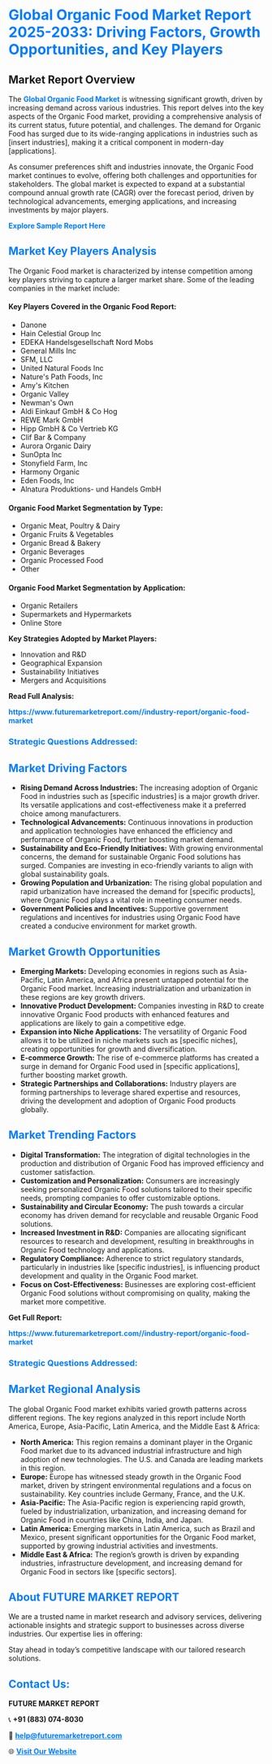 <h1 style="color: #007BFF;">Global Organic Food Market Report 2025-2033: Driving Factors, Growth Opportunities, and Key Players</h1>

<section id="overview">
<h2>Market Report Overview</h2>
<p>The <a href="https://www.futuremarketreport.com//industry-report/organic-food-market" style="color: #007BFF; text-decoration: none;"><strong>Global Organic Food Market</strong></a> is witnessing significant growth, driven by increasing demand across various industries. This report delves into the key aspects of the Organic Food market, providing a comprehensive analysis of its current status, future potential, and challenges. The demand for Organic Food has surged due to its wide-ranging applications in industries such as [insert industries], making it a critical component in modern-day [applications].</p>
<p>As consumer preferences shift and industries innovate, the Organic Food market continues to evolve, offering both challenges and opportunities for stakeholders. The global market is expected to expand at a substantial compound annual growth rate (CAGR) over the forecast period, driven by technological advancements, emerging applications, and increasing investments by major players.</p>
</section>

<section id="overview">
<p><a href="https://www.futuremarketreport.com//request-sample/reportId=90771" style="color: #007BFF; text-decoration: none;"><strong>Explore Sample Report Here</strong></a></p>
</section>

<section id="key-players">
<h2 style="color: #007BFF;">Market Key Players Analysis</h2>
<p>The Organic Food market is characterized by intense competition among key players striving to capture a larger market share. Some of the leading companies in the market include:</p>
<h4>Key Players Covered in the Organic Food Report:</h4>
<ul><li>Danone</li><li>Hain Celestial Group Inc</li><li>EDEKA Handelsgesellschaft Nord Mobs</li><li>General Mills Inc</li><li>SFM, LLC</li><li>United Natural Foods Inc</li><li>Nature&#039;s Path Foods, Inc</li><li>Amy&#039;s Kitchen</li><li>Organic Valley</li><li>Newman&#039;s Own</li><li>Aldi Einkauf GmbH &amp; Co Hog</li><li>REWE Mark GmbH</li><li>Hipp GmbH &amp; Co Vertrieb KG</li><li>Clif Bar &amp; Company</li><li>Aurora Organic Dairy</li><li>SunOpta Inc</li><li>Stonyfield Farm, Inc</li><li>Harmony Organic</li><li>Eden Foods, Inc</li><li>Alnatura Produktions- und Handels GmbH</li></ul>
<h4>Organic Food Market Segmentation by Type:</h4>
<ul><li>Organic Meat, Poultry &amp; Dairy</li><li>Organic Fruits &amp; Vegetables</li><li>Organic Bread &amp; Bakery</li><li>Organic Beverages</li><li>Organic Processed Food</li><li>Other</li></ul>

<h4>Organic Food Market Segmentation by Application:</h4>
<ul><li>Organic Retailers</li><li>Supermarkets and Hypermarkets</li><li>Online Store</li></ul>
<p><strong>Key Strategies Adopted by Market Players:</strong></p>
<ul>
<li>Innovation and R&D</li>
<li>Geographical Expansion</li>
<li>Sustainability Initiatives</li>
<li>Mergers and Acquisitions</li>
</ul>
</section>

<section>
<p><strong>Read Full Analysis: </strong></p><a href="https://www.futuremarketreport.com//industry-report/organic-food-market" style="color: #007BFF; text-decoration: none;"><strong>https://www.futuremarketreport.com//industry-report/organic-food-market</strong></a>
<h3 style="color: #007BFF;">Strategic Questions Addressed:</h3>
</section>

<section id="driving-factors">
<h2 style="color: #007BFF;">Market Driving Factors</h2>
<ul>
<li><strong>Rising Demand Across Industries:</strong> The increasing adoption of Organic Food in industries such as [specific industries] is a major growth driver. Its versatile applications and cost-effectiveness make it a preferred choice among manufacturers.</li>
<li><strong>Technological Advancements:</strong> Continuous innovations in production and application technologies have enhanced the efficiency and performance of Organic Food, further boosting market demand.</li>
<li><strong>Sustainability and Eco-Friendly Initiatives:</strong> With growing environmental concerns, the demand for sustainable Organic Food solutions has surged. Companies are investing in eco-friendly variants to align with global sustainability goals.</li>
<li><strong>Growing Population and Urbanization:</strong> The rising global population and rapid urbanization have increased the demand for [specific products], where Organic Food plays a vital role in meeting consumer needs.</li>
<li><strong>Government Policies and Incentives:</strong> Supportive government regulations and incentives for industries using Organic Food have created a conducive environment for market growth.</li>
</ul>
</section>

<section id="growth-opportunities">
<h2 style="color: #007BFF;">Market Growth Opportunities</h2>
<ul>
<li><strong>Emerging Markets:</strong> Developing economies in regions such as Asia-Pacific, Latin America, and Africa present untapped potential for the Organic Food market. Increasing industrialization and urbanization in these regions are key growth drivers.</li>
<li><strong>Innovative Product Development:</strong> Companies investing in R&D to create innovative Organic Food products with enhanced features and applications are likely to gain a competitive edge.</li>
<li><strong>Expansion into Niche Applications:</strong> The versatility of Organic Food allows it to be utilized in niche markets such as [specific niches], creating opportunities for growth and diversification.</li>
<li><strong>E-commerce Growth:</strong> The rise of e-commerce platforms has created a surge in demand for Organic Food used in [specific applications], further boosting market growth.</li>
<li><strong>Strategic Partnerships and Collaborations:</strong> Industry players are forming partnerships to leverage shared expertise and resources, driving the development and adoption of Organic Food products globally.</li>
</ul>
</section>

<section id="trending-factors">
<h2 style="color: #007BFF;">Market Trending Factors</h2>
<ul>
<li><strong>Digital Transformation:</strong> The integration of digital technologies in the production and distribution of Organic Food has improved efficiency and customer satisfaction.</li>
<li><strong>Customization and Personalization:</strong> Consumers are increasingly seeking personalized Organic Food solutions tailored to their specific needs, prompting companies to offer customizable options.</li>
<li><strong>Sustainability and Circular Economy:</strong> The push towards a circular economy has driven demand for recyclable and reusable Organic Food solutions.</li>
<li><strong>Increased Investment in R&D:</strong> Companies are allocating significant resources to research and development, resulting in breakthroughs in Organic Food technology and applications.</li>
<li><strong>Regulatory Compliance:</strong> Adherence to strict regulatory standards, particularly in industries like [specific industries], is influencing product development and quality in the Organic Food market.</li>
<li><strong>Focus on Cost-Effectiveness:</strong> Businesses are exploring cost-efficient Organic Food solutions without compromising on quality, making the market more competitive.</li>
</ul>
</section>

<section>
<p><strong>Get Full Report: </strong></p><a href="https://www.futuremarketreport.com//industry-report/organic-food-market" style="color: #007BFF; text-decoration: none;"><strong>https://www.futuremarketreport.com//industry-report/organic-food-market</strong></a>
<h3 style="color: #007BFF;">Strategic Questions Addressed:</h3>
</section>


<section id="regional-analysis">
<h2 style="color: #007BFF;">Market Regional Analysis</h2>
<p>The global Organic Food market exhibits varied growth patterns across different regions. The key regions analyzed in this report include North America, Europe, Asia-Pacific, Latin America, and the Middle East & Africa:</p>
<ul>
<li><strong>North America:</strong> This region remains a dominant player in the Organic Food market due to its advanced industrial infrastructure and high adoption of new technologies. The U.S. and Canada are leading markets in this region.</li>
<li><strong>Europe:</strong> Europe has witnessed steady growth in the Organic Food market, driven by stringent environmental regulations and a focus on sustainability. Key countries include Germany, France, and the U.K.</li>
<li><strong>Asia-Pacific:</strong> The Asia-Pacific region is experiencing rapid growth, fueled by industrialization, urbanization, and increasing demand for Organic Food in countries like China, India, and Japan.</li>
<li><strong>Latin America:</strong> Emerging markets in Latin America, such as Brazil and Mexico, present significant opportunities for the Organic Food market, supported by growing industrial activities and investments.</li>
<li><strong>Middle East & Africa:</strong> The region’s growth is driven by expanding industries, infrastructure development, and increasing demand for Organic Food in sectors like [specific sectors].</li>
</ul>
</section>

<footer>
<h2 style="color: #007BFF;">About FUTURE MARKET REPORT</h2>
<p>We are a trusted name in market research and advisory services, delivering actionable insights and strategic support to businesses across diverse industries. Our expertise lies in offering:</p>

<p>Stay ahead in today’s competitive landscape with our tailored research solutions.</p>

<h2 style="color: #007BFF;">Contact Us:</h2>
<p><strong>FUTURE MARKET REPORT</strong></p>
<p>📞 <strong>+91 (883) 074-8030</strong></p>
<p>📧 <strong><a href="mailto:help@futuremarketreport.com" style="color: #007BFF;">help@futuremarketreport.com</a></strong></p>
<p>🌐 <strong><a href="https://www.futuremarketreport.com/" style="color: #007BFF;">Visit Our Website</a></strong></p>
</footer>